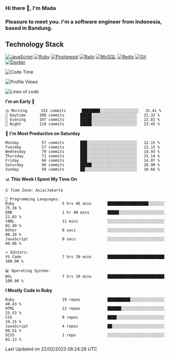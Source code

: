 ### Hi there 👋, I'm Mada
### Pleasure to meet you. I'm a software engineer from Indonesia, based in Bandung.

## Technology Stack

[![JavaScript](https://img.shields.io/badge/-JavaScript-%23F7DF1C?style=flat-square&logo=javascript&logoColor=000000&labelColor=%23F7DF1C&color=%23FFCE5A)](https://www.javascript.com/)
[![Ruby](https://img.shields.io/badge/Ruby-CC342D?style=flat-square&logo=ruby&logoColor=white)](https://www.ruby-lang.org/en/)
[![Postgresql](https://img.shields.io/badge/PostgreSQL-316192?style=flat-square&logo=postgresql&logoColor=ffffff)](https://www.postgresql.org/)
[![Rails](https://img.shields.io/badge/Ruby_on_Rails-CC0000?style=flat-square&logo=ruby-on-rails&logoColor=white)](https://rubyonrails.org/)
[![MySQL](https://img.shields.io/badge/-MySQL-4479A1?style=flat-square&logo=MySQL&logoColor=ffffff)](https://www.mysql.com/)
[![Redis](https://img.shields.io/badge/-Redis-DC382D?style=flat-square&logo=Redis&logoColor=ffffff)](https://redis.io/)
[![Git](https://img.shields.io/badge/-Git-%23F05032?style=flat-square&logo=git&logoColor=%23ffffff)](https://git-scm.com/)
[![Docker](https://img.shields.io/badge/-Docker-2496ED?style=flat-square&logo=docker&logoColor=ffffff)](https://www.docker.com/)
<!--
**madaarya/madaarya** is a ✨ _special_ ✨ repository because its `README.md` (this file) appears on your GitHub profile.

Here are some ideas to get you started:

- 🔭 I’m currently working on ...
- 🌱 I’m currently learning ...
- 👯 I’m looking to collaborate on ...
- 🤔 I’m looking for help with ...
- 💬 Ask me about ...
- 📫 How to reach me: ...
- 😄 Pronouns: ...
- ⚡ Fun fact: ...
-->
<!--START_SECTION:waka-->
![Code Time](http://img.shields.io/badge/Code%20Time-5%2C203%20hrs%2049%20mins-blue)

![Profile Views](http://img.shields.io/badge/Profile%20Views-0-blue)

![Lines of code](https://img.shields.io/badge/From%20Hello%20World%20I%27ve%20Written-18%20Million%20lines%20of%20code-blue)

**I'm an Early 🐤** 

```text
🌞 Morning      152 commits       ████████░░░░░░░░░░░░░░░░░   32.41 % 
🌆 Daytime      100 commits       █████░░░░░░░░░░░░░░░░░░░░   21.32 % 
🌃 Evening      107 commits       █████░░░░░░░░░░░░░░░░░░░░   22.81 % 
🌙 Night        110 commits       █████░░░░░░░░░░░░░░░░░░░░   23.45 % 

```
📅 **I'm Most Productive on Saturday** 

```text
Monday          57 commits       ███░░░░░░░░░░░░░░░░░░░░░░   12.15 % 
Tuesday         57 commits       ███░░░░░░░░░░░░░░░░░░░░░░   12.15 % 
Wednesday       70 commits       ███░░░░░░░░░░░░░░░░░░░░░░   14.93 % 
Thursday        71 commits       ███░░░░░░░░░░░░░░░░░░░░░░   15.14 % 
Friday          66 commits       ███░░░░░░░░░░░░░░░░░░░░░░   14.07 % 
Saturday        98 commits       █████░░░░░░░░░░░░░░░░░░░░   20.90 % 
Sunday          50 commits       ██░░░░░░░░░░░░░░░░░░░░░░░   10.66 % 

```


📊 **This Week I Spent My Time On** 

```text
⌚︎ Time Zone: Asia/Jakarta

💬 Programming Languages: 
Ruby                     5 hrs 46 mins       ██████████████████░░░░░░░   75.38 % 
ERB                      1 hr 40 mins        █████░░░░░░░░░░░░░░░░░░░░   21.83 % 
YAML                     11 mins             ░░░░░░░░░░░░░░░░░░░░░░░░░   02.49 % 
Other                    0 secs              ░░░░░░░░░░░░░░░░░░░░░░░░░   00.20 % 
JavaScript               0 secs              ░░░░░░░░░░░░░░░░░░░░░░░░░   00.06 % 

🔥 Editors: 
VS Code                  7 hrs 39 mins       █████████████████████████   100.00 % 

💻 Operating System: 
WSL                      7 hrs 39 mins       █████████████████████████   100.00 % 

```

**I Mostly Code in Ruby** 

```text
Ruby                     19 repos            ██████████░░░░░░░░░░░░░░░   40.43 % 
HTML                     12 repos            ██████░░░░░░░░░░░░░░░░░░░   25.53 % 
CSS                      9 repos             ████░░░░░░░░░░░░░░░░░░░░░   19.15 % 
JavaScript               4 repos             ██░░░░░░░░░░░░░░░░░░░░░░░   08.51 % 
SCSS                     1 repo              ░░░░░░░░░░░░░░░░░░░░░░░░░   02.13 % 

```



 Last Updated on 22/02/2023 08:24:28 UTC
<!--END_SECTION:waka-->

